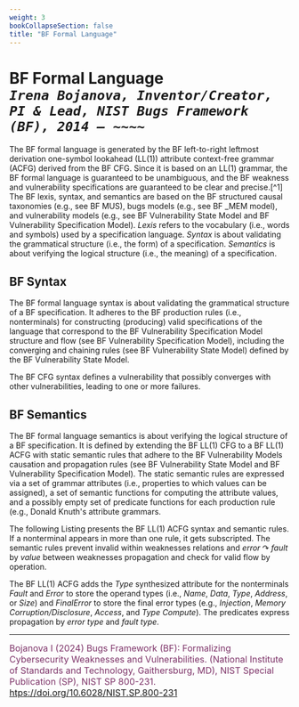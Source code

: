 ```yaml
---
weight: 3
bookCollapseSection: false
title: "BF Formal Language"
---
```

# BF Formal Language <br/>_`Irena Bojanova, Inventor/Creator, PI & Lead, NIST Bugs Framework (BF), 2014 – ~~~~`_

The BF formal language is generated by the BF left-to-right leftmost derivation one-symbol lookahead (LL(1)) attribute context-free grammar (ACFG) derived from the BF CFG. Since it is based on an LL(1) grammar, the BF formal language is guaranteed to be unambiguous, and the BF weakness and vulnerability specifications are guaranteed to be clear and precise.[^1] The BF lexis, syntax, and semantics are based on the BF structured causal taxonomies (e.g., see BF MUS), bugs models (e.g., see BF _MEM model), and vulnerability models (e.g., see BF Vulnerability State Model and BF Vulnerability Specification Model). *Lexis* refers to the vocabulary (i.e., words and symbols) used by a specification language. *Syntax* is about validating the grammatical structure (i.e., the form) of a specification. *Semantics* is about verifying the logical structure (i.e., the meaning) of a specification.

## BF Syntax

The BF formal language syntax is about validating the grammatical structure of a BF specification. It adheres to the BF production rules (i.e., nonterminals) for constructing (producing) valid specifications of the language that correspond to the BF Vulnerability Specification Model structure and flow (see BF Vulnerability Specification Model), including the converging and chaining rules (see BF Vulnerability State Model) defined by the BF Vulnerability State Model.

The BF CFG syntax defines a vulnerability that possibly converges with other vulnerabilities, leading to one or more failures.

## BF Semantics

The BF formal language semantics is about verifying the logical structure of a BF specification. It is defined by extending the BF LL(1) CFG to a BF LL(1) ACFG with static semantic rules that adhere to the BF Vulnerability Models causation and propagation rules (see BF Vulnerability State Model and BF Vulnerability Specification Model). The static semantic rules are expressed via a set of grammar attributes (i.e., properties to which values can be assigned), a set of semantic functions for computing the attribute values, and a possibly empty set of predicate functions for each production rule (e.g., Donald Knuth's attribute grammars.

The following Listing  presents the BF LL(1) ACFG syntax and semantic rules. If a nonterminal appears in more than one rule, it gets subscripted. The semantic rules prevent invalid within weaknesses relations and *error* $\curvearrowright$ *fault* by *value* between weaknesses propagation and check for valid flow by operation.

The BF LL(1) ACFG adds the *Type* synthesized attribute for the nonterminals *Fault* and *Error* to store the operand types (i.e., *Name*, *Data*, *Type*, *Address*, or *Size*) and *FinalError* to store the final error types (e.g., *Injection*, *Memory Corruption/Disclosure*, *Access*, and *Type Compute*). The predicates express propagation by *error type* and *fault type*.

_____________________________________

<l style="font-size: 16px; color: #7D3368"> Bojanova I (2024) Bugs Framework (BF): Formalizing Cybersecurity Weaknesses and Vulnerabilities. (National Institute of Standards and Technology, Gaithersburg, MD), NIST Special Publication (SP), NIST SP 800-231. [htps://doi.org/10.6028/NIST.SP.800-231](htps://doi.org/10.6028/NIST.SP.800-231)</l>  <br/>
